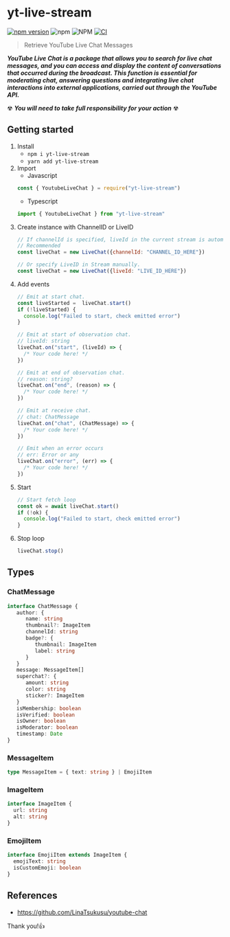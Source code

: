 # yt-live-stream
[![npm version](https://badge.fury.io/js/yt-live-stream.svg)](https://badge.fury.io/js/yt-live-stream)
![npm](https://img.shields.io/npm/dt/yt-live-stream)
![NPM](https://img.shields.io/npm/l/yt-live-stream)
[![CI](https://github.com/GabrielCSTR/yt-live-stream/actions/workflows/ci.yml/badge.svg?branch=master)](https://github.com/GabrielCSTR/yt-live-stream/actions/workflows/ci.yml)

> Retrieve YouTube Live Chat Messages

***YouTube Live Chat is a package that allows you to search for live chat messages, and you can access and display the content of conversations that occurred during the broadcast.
This function is essential for moderating chat, answering questions and integrating live chat interactions into external applications, carried out through the YouTube API.***

☢ ***You will need to take full responsibility for your action*** ☢

## Getting started
1. Install
    - `npm i yt-live-stream`
    - `yarn add yt-live-stream`
2. Import
    - Javascript
    ```javascript
    const { YoutubeLiveChat } = require("yt-live-stream")
    ```
    - Typescript
    ```typescript
    import { YoutubeLiveChat } from "yt-live-stream"
    ```
3. Create instance with ChannelID or LiveID
    ```javascript
    // If channelId is specified, liveId in the current stream is automatically acquired.
    // Recommended
    const liveChat = new LiveChat({channelId: "CHANNEL_ID_HERE"})
    
    // Or specify LiveID in Stream manually.
    const liveChat = new LiveChat({liveId: "LIVE_ID_HERE"})
    ```
4. Add events
    ```typescript
    // Emit at start chat.
    const liveStarted =  liveChat.start()
    if (!liveStarted) {
      console.log("Failed to start, check emitted error")
    }

    // Emit at start of observation chat.
    // liveId: string
    liveChat.on("start", (liveId) => {
      /* Your code here! */
    })
   
    // Emit at end of observation chat.
    // reason: string?
    liveChat.on("end", (reason) => {
      /* Your code here! */
    })
    
    // Emit at receive chat.
    // chat: ChatMessage
    liveChat.on("chat", (ChatMessage) => {
      /* Your code here! */
    })
    
    // Emit when an error occurs
    // err: Error or any
    liveChat.on("error", (err) => {
      /* Your code here! */
    })
    ```
5. Start
    ```typescript
    // Start fetch loop
    const ok = await liveChat.start()
    if (!ok) {
      console.log("Failed to start, check emitted error")
    }
    ```
6. Stop loop
   ```typescript
   liveChat.stop()
   ```

## Types
### ChatMessage
```typescript
interface ChatMessage {
   author: {
      name: string
      thumbnail?: ImageItem
      channelId: string
      badge?: {
         thumbnail: ImageItem
         label: string
      }
   }
   message: MessageItem[]
   superchat?: {
      amount: string
      color: string
      sticker?: ImageItem
   }
   isMembership: boolean
   isVerified: boolean
   isOwner: boolean
   isModerator: boolean
   timestamp: Date
}
```

### MessageItem

```typescript
type MessageItem = { text: string } | EmojiItem
```

### ImageItem
```typescript
interface ImageItem {
  url: string
  alt: string
}
```

### EmojiItem
```typescript
interface EmojiItem extends ImageItem {
  emojiText: string
  isCustomEmoji: boolean
}
```

## References
- https://github.com/LinaTsukusu/youtube-chat

Thank you!👍
